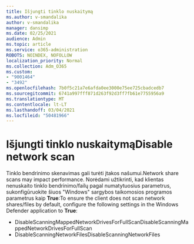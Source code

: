 ```yaml
---
title: Išjungti tinklo nuskaitymą
ms.author: v-smandalika
author: v-smandalika
manager: dansimp
ms.date: 02/25/2021
audience: Admin
ms.topic: article
ms.service: o365-administration
ROBOTS: NOINDEX, NOFOLLOW
localization_priority: Normal
ms.collection: Adm_O365
ms.custom:
- "9001464"
- "3492"
ms.openlocfilehash: 7b0f5c21a7e6afda0ee3000e75ee725cbadcedb7
ms.sourcegitcommit: 6741a997fff871d263f92d3ff7fb61e7755956a9
ms.translationtype: MT
ms.contentlocale: lt-LT
ms.lasthandoff: 03/04/2021
ms.locfileid: "50481966"
---
```

# <a name="disable-network-scan"></a><span data-ttu-id="0f84e-102">Išjungti tinklo nuskaitymą</span><span class="sxs-lookup"><span data-stu-id="0f84e-102">Disable network scan</span></span>

<span data-ttu-id="0f84e-103">Tinklo bendrinimo skenavimas gali turėti įtakos našumui.</span><span class="sxs-lookup"><span data-stu-id="0f84e-103">Network share scans may impact performance.</span></span>  <span data-ttu-id="0f84e-104">Norėdami užtikrinti, kad klientas nenuskaito tinklo bendrinimo/failų pagal numatytuosius parametrus, sukonfigūruokite šiuos "Windows" sargybos taikomosios programos parametrus kaip **True**:</span><span class="sxs-lookup"><span data-stu-id="0f84e-104">To ensure the client does not scan network shares/files by default, configure the following settings in the Windows Defender application to **True**:</span></span>

- <span data-ttu-id="0f84e-105">DisableScanningMappedNetworkDrivesForFullScan</span><span class="sxs-lookup"><span data-stu-id="0f84e-105">DisableScanningMappedNetworkDrivesForFullScan</span></span>
- <span data-ttu-id="0f84e-106">DisableScanningNetworkFiles</span><span class="sxs-lookup"><span data-stu-id="0f84e-106">DisableScanningNetworkFiles</span></span>